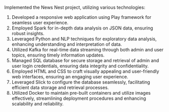 Implemented the News Nest project, utilizing various technologies:

1) Developed a responsive web application using Play framework for seamless user experience.
2) Employed Spark for in-depth data analysis on JSON data, ensuring robust insights.
3) Leveraged Python and NLP techniques for exploratory data analysis, enhancing understanding and interpretation of data.
4) Utilized Kafka for real-time data streaming through both admin and user topics, ensuring timely information updates.
5) Managed SQL database for secure storage and retrieval of admin and user login credentials, ensuring data integrity and confidentiality.
6) Employed HTML and CSS to craft visually appealing and user-friendly web interfaces, ensuring an engaging user experience.
7) Leveraged Slick to configure the database seamlessly, facilitating efficient data storage and retrieval processes.
8) Utilized Docker to maintain pre-built containers and utilize images effectively, streamlining deployment procedures and enhancing scalability and reliability.

